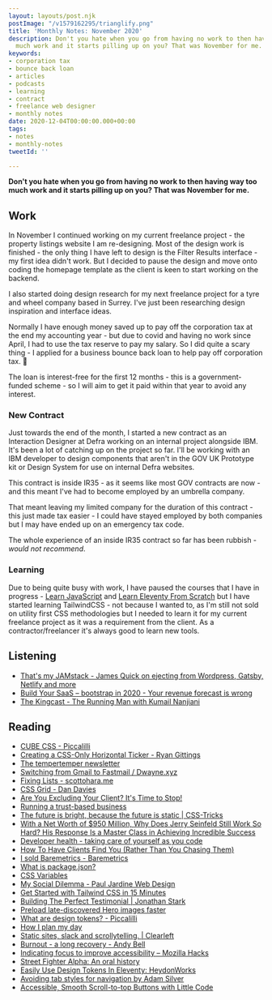 ```yaml
---
layout: layouts/post.njk
postImage: "/v1579162295/trianglify.png"
title: 'Monthly Notes: November 2020'
description: Don't you hate when you go from having no work to then having way too
  much work and it starts pilling up on you? That was November for me.
keywords:
- corporation tax
- bounce back loan
- articles
- podcasts
- learning
- contract
- freelance web designer
- monthly notes
date: 2020-12-04T00:00:00.000+00:00
tags:
- notes
- monthly-notes
tweetId: ''

---
```

**Don't you hate when you go from having no work to then having way too much work and it starts pilling up on you? That was November for me.**

## Work

In November I continued working on my current freelance project - the property listings website I am re-designing. Most of the design work is finished - the only thing I have left to design is the Filter Results interface - my first idea didn't work. But I decided to pause the design and move onto coding the homepage template as the client is keen to start working on the backend.

I also started doing design research for my next freelance project for a tyre and wheel company based in Surrey. I've just been researching design inspiration and interface ideas.

Normally I have enough money saved up to pay off the corporation tax at the end my accounting year - but due to covid and having no work since April, I had to use the tax reserve to pay my salary. So I did quite a scary thing - I applied for a business bounce back loan to help pay off corporation tax. 😬

The loan is interest-free for the first 12 months - this is a government-funded scheme - so I will aim to get it paid within that year to avoid any interest.

### New Contract

Just towards the end of the month, I started a new contract as an Interaction Designer at Defra working on an internal project alongside IBM. It's been a lot of catching up on the project so far. I'll be working with an IBM developer to design components that aren't in the GOV UK Prototype kit or Design System for use on internal Defra websites.

This contract is inside IR35 - as it seems like most GOV contracts are now - and this meant I've had to become employed by an umbrella company.

That meant leaving my limited company for the duration of this contract - this just made tax easier - I could have stayed employed by both companies but I may have ended up on an emergency tax code.

The whole experience of an inside IR35 contract so far has been rubbish - _would not recommend_.

### Learning

Due to being quite busy with work, I have paused the courses that I have in progress - [Learn JavaScript](https://www.learnjavascript.today) and [Learn Eleventy From Scratch](https://piccalil.li/course/learn-eleventy-from-scratch/) but I have started learning TailwindCSS - not because I wanted to, as I'm still not sold on utility first CSS methodologies but I needed to learn it for my current freelance project as it was a requirement from the client. As a contractor/freelancer it's always good to learn new tools.

## Listening

* [That's my JAMstack - James Quick on ejecting from Wordpress, Gatsby, Netlify and more](https://thatsmyjamstack.com/episodes/james-quick/)
* [Build Your SaaS – bootstrap in 2020 - Your revenue forecast is wrong](https://saas.transistor.fm/episodes/your-revenue-forecast-is-wrong)
* [The Kingcast - The Running Man with Kumail Nanjiani](https://radiopublic.com/the-kingcast-G2p2kv/s1!aef36)

## Reading

* [CUBE CSS - Piccalilli](https://piccalil.li/blog/cube-css/ "CUBE CSS - Piccalilli")
* [Creating a CSS-Only Horizontal Ticker - Ryan Gittings](https://www.ryangittings.co.uk/blog/pure-css-ticker/ "Creating a CSS-Only Horizontal Ticker - Ryan Gittings")
* [The tempertemper newsletter](https://www.tempertemper.net/blog/the-tempertemper-newsletter.html "The tempertemper newsletter")
* [Switching from Gmail to Fastmail / Dwayne.xyz](https://dwayne.xyz "Switching from Gmail to Fastmail / Dwayne.xyz")
* [Fixing Lists - scottohara.me](https://www.scottohara.me/blog/2019/01/12/lists-and-safari.html "Fixing Lists - scottohara.me")
* [CSS Grid - Dan Davies](https://www.dan-davies.co.uk/css-grid "CSS Grid - Dan Davies")
* [Are You Excluding Your Client? It's Time to Stop!](https://boagworld.com/working-in-web/client-management/ "Are You Excluding Your Client? It's Time to Stop!")
* [Running a trust-based business](https://gomakethings.com/running-a-trust-based-business/ "Running a trust-based business")
* [The future is bright, because the future is static | CSS-Tricks](https://css-tricks.com/the-future-is-bright-because-the-future-is-static/ "The future is bright, because the future is static | CSS-Tricks")
* [With a Net Worth of $950 Million, Why Does Jerry Seinfeld Still Work So Hard? His Response Is a Master Class in Achieving Incredible Success](https://www.inc.com/jeff-haden/with-a-net-worth-of-950-million-why-is-jerry-seinfeld-still-grinding-his-response-is-a-master-class-in-achieving-incredible-and-lasting-success.html "With a Net Worth of $950 Million, Why Does Jerry Seinfeld Still Work So Hard? His Response Is a Master Class in Achieving Incredible Success")
* [Developer health - taking care of yourself as you code](https://dev.to/christopherkade/developer-health-taking-care-of-yourself-as-you-code-1hh1 "Developer health - taking care of yourself as you code")
* [How To Have Clients Find You (Rather Than You Chasing Them)](https://www.wisecashhq.com/blog/how-to-have-clients-find-you-rather-than-you-chasing-them "How To Have Clients Find You (Rather Than You Chasing Them)")
* [I sold Baremetrics - Baremetrics](https://baremetrics.com/blog/i-sold-baremetrics "I sold Baremetrics - Baremetrics")
* [What is package.json?](https://mrqwest.co.uk/blog/what-is-package-json-11ty/ "What is package.json?")
* [CSS Variables](https://mrqwest.co.uk/blog/css-variables/ "CSS Variables")
* [My Social Dilemma - Paul Jardine Web Design](https://pauljardine.co.uk/blog/my-social-dilemma/ "My Social Dilemma - Paul Jardine Web Design")
* [Get Started with Tailwind CSS in 15 Minutes](https://www.better.dev/quick-tailwind-introduction "Get Started with Tailwind CSS in 15 Minutes")
* [Building The Perfect Testimonial | Jonathan Stark](https://jonathanstark.com/building-the-perfect-testimonial "Building The Perfect Testimonial | Jonathan Stark")
* [Preload late-discovered Hero images faster](https://addyosmani.com/blog/preload-hero-images/ "Preload late-discovered Hero images faster")
* [What are design tokens? - Piccalilli](https://piccalil.li/tutorial/what-are-design-tokens/ "What are design tokens? - Piccalilli")
* [How I plan my day](https://officeofwilson.medium.com/how-i-plan-my-day-9b487703ef5b "How I plan my day")
* [Static sites, slack and scrollytelling. | Clearleft](https://clearleft.com/posts/static-sites-slack-and-scrollytelling "Static sites, slack and scrollytelling. | Clearleft")
* [Burnout - a long recovery - Andy Bell](https://archive.hankchizljaw.com/wrote/burnout-a-long-recovery/ "Burnout - a long recovery - Andy Bell")
* [Indicating focus to improve accessibility – Mozilla Hacks](https://hacks.mozilla.org/2019/06/indicating-focus-to-improve-accessibility/ "Indicating focus to improve accessibility – Mozilla Hacks")
* [Street Fighter Alpha: An oral history](https://daverupert.com/2020/11/street-fighter-alpha/ "Street Fighter Alpha: An oral history")
* [Easily Use Design Tokens In Eleventy: HeydonWorks](https://heydonworks.com/article/design-tokens-in-eleventy/ "Easily Use Design Tokens In Eleventy: HeydonWorks")
* [Avoiding tab styles for navigation by Adam Silver](https://adamsilver.io/blog/avoiding-tab-styles-for-navigation/ "Avoiding tab styles for navigation by Adam Silver")
* [Accessible, Smooth Scroll-to-top Buttons with Little Code](https://ashleemboyer.com/blog/accessible-smooth-scroll-to-top-buttons-with-little-code "Accessible, Smooth Scroll-to-top Buttons with Little Code")
